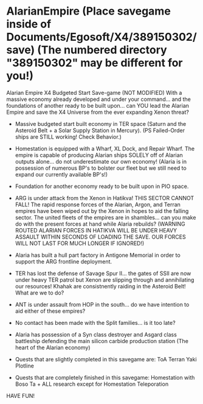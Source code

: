 # AlarianEmpire (Place savegame inside of Documents/Egosoft/X4/389150302/save) (The numbered directory "389150302" may be different for you!)
Alarian Empire X4 Budgeted Start Save-game (NOT MODIFIED)
With a massive economy already developed and under your command... and the foundations of another ready to be built upon... can YOU
lead the Alarian Empire and save the X4 Universe from the ever expanding Xenon threat?


- Massive budgeted start built economy in TER space (Saturn and the Asteroid Belt + a Solar Supply Station in Mercury). (PS Failed-Order ships are STILL working! Check Behavior.)
- Homestation is equipped with a Wharf, XL Dock, and Repair Wharf. The empire is capable of producing Alarian ships SOLELY off of Alarian outputs alone... do not underestimate our own economy! (Alaria is in possession of numerous BP's to bolster our fleet but we still need to expand our currently available BP's!)
- Foundation for another economy ready to be built upon in PIO space.
- ARG is under attack from the Xenon in Hatikva! THIS SECTOR CANNOT FALL! The rapid response forces of the Alarian, Argon, and Terran empires have been wiped out 
by the Xenon in hopes to aid the falling sector. The united fleets of the empires are in shambles... can you make do with the present forces at hand while Alaria rebuilds? (WARNING ROUTED ALARIAN FORCES IN HATIKVA WILL BE UNDER HEAVY ASSAULT WITHIN SECONDS OF LOADING THE SAVE. OUR FORCES WILL NOT LAST FOR MUCH LONGER IF IGNORED!)
- Alaria has built a hull part factory in Antigone Memorial in order to support the ARG frontline deployment.
- TER has lost the defense of Savage Spur II... the gates of SSII are now under heavy TER patrol but Xenon are slipping through and annihilating our resources!
Khahak are consistnently raiding in the Asteroid Belt! What are we to do?
- ANT is under assault from HOP in the south... do we have intention to aid either of these empires?
- No contact has been made with the Split families... is it too late? 
- Alaria has possession of a Syn class destroyer and Asgard class battleship defending the main silicon carbide production station (The heart of the Alarian economy) 

- Quests that are slightly completed in this savegame are: 
ToA 
Terran Yaki Plotline

- Quests that are completely finished in this savegame:
Homestation with Boso Ta + ALL research except for Homestation Teleporation

HAVE FUN!
